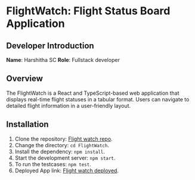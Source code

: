 # FlightWatch: Flight Status Board Application

## Developer Introduction

**Name**: Harshitha SC
**Role**: Fullstack developer

## Overview
The FlightWatch is a React and TypeScript-based web application that displays real-time flight statuses in a tabular format. Users can navigate to detailed flight information in a user-friendly layout.

## Installation

1. Clone the repository: [Flight watch repo](https://github.com/HARSHITHA-SC23/FlightWatch.git).
2. Change the directory: `cd FlightWatch`.
3. Install the dependency: `npm install`.
4. Start the development server: `npm start`.
5. To run the testcases: `npm test`.
6. Deployed App link: [Flight watch deployed](https://harshitha-sc23.github.io/FlightWatch/).